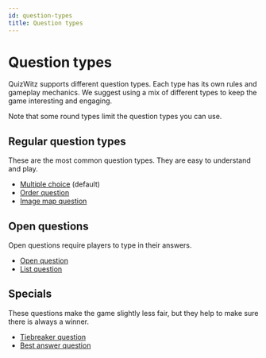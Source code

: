 ```yaml
---
id: question-types
title: Question types
---
```


# Question types
QuizWitz supports different question types. Each type has its own rules and gameplay mechanics.
We suggest using a mix of different types to keep the game interesting and engaging.

Note that some round types limit the question types you can use.

## Regular question types
These are the most common question types. They are easy to understand and play.

* [Multiple choice](001-multiple-choice.md) (default)
* [Order question](003-order-question.md)
* [Image map question](004-image-map.md)

## Open questions
Open questions require players to type in their answers.

* [Open question](002-open-question.md)
* [List question](005-list-question.md)

## Specials
These questions make the game slightly less fair, but they help to make sure there is always a winner.

* [Tiebreaker question](006-tiebreaker-question.md)
* [Best answer question](007-best-answer-question.md)
